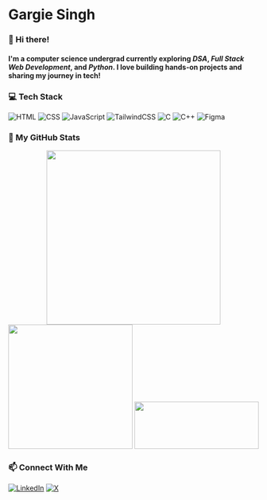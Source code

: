 # Gargie Singh

### 👋 Hi there!

#### I'm a computer science undergrad currently exploring **_DSA_**, **_Full Stack Web Development_**, and **_Python_**. I love building hands-on projects and sharing my journey in tech!


### 💻 Tech Stack
![HTML](https://img.shields.io/badge/-HTML5-orange?logo=html5&logoColor=white)
![CSS](https://img.shields.io/badge/-CSS3-blue?logo=css3&logoColor=white)
![JavaScript](https://img.shields.io/badge/-JavaScript-yellow?logo=javascript&logoColor=black)
![TailwindCSS](https://img.shields.io/badge/-TailwindCSS-38B2AC?logo=tailwind-css&logoColor=white)
![C](https://img.shields.io/badge/-C-blue?logo=c&logoColor=white)
![C++](https://img.shields.io/badge/-C++-00599C?logo=c%2B%2B&logoColor=white)
![Figma](https://img.shields.io/badge/Figma-F24E1E?logo=figma&logoColor=fff)



### 🚀 My GitHub Stats

<p align="center">
  <img width="350" src="https://github-readme-streak-stats.herokuapp.com/?user=gargieesingh&theme=nightowl&hide_border=true&fire=FF4500" />
  <img width="250" src="https://github-readme-stats.vercel.app/api?username=gargieesingh&show_icons=true&theme=nightowl&hide_title=true&icon_color=F7DF1E&card_width=250&hide_border=true" />
  <img width="250" height="95" src="https://github-readme-stats.vercel.app/api/top-langs/?username=gargieesingh&layout=compact&theme=nightowl&hide_border=true" />
</p>






### 📫 Connect With Me
[![LinkedIn](https://img.shields.io/badge/-LinkedIn-blue?logo=linkedin&logoColor=white)](https://www.linkedin.com/in/gargieesingh/)
[![X](https://img.shields.io/badge/--000000?logo=x&logoColor=white)](https://twitter.com/gargieesingh)
